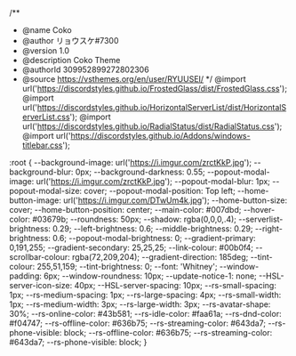 /**
 * @name Coko
 * @author リョウスケ#7300
 * @version 1.0
 * @description Coko Theme
 * @authorId 309952899272802306
 * @source https://vsthemes.org/en/user/RYUUSEI/
*/
@import url('https://discordstyles.github.io/FrostedGlass/dist/FrostedGlass.css');
@import url('https://discordstyles.github.io/HorizontalServerList/dist/HorizontalServerList.css');
@import url('https://discordstyles.github.io/RadialStatus/dist/RadialStatus.css');
@import url('https://discordstyles.github.io/Addons/windows-titlebar.css');

:root {
  --background-image: url('https://i.imgur.com/zrctKkP.jpg');
  --background-blur: 0px;
  --background-darkness: 0.55;
  --popout-modal-image: url('https://i.imgur.com/zrctKkP.jpg');
  --popout-modal-blur: 1px;
  --popout-modal-size: cover;
  --popout-modal-position:  Top left;
  --home-button-image: url('https://i.imgur.com/DTwUm4k.jpg');
  --home-button-size: cover;
  --home-button-position: center;
  --main-color: #007dbd;
  --hover-color: #03679b;
  --roundness: 50px;
  --shadow: rgba(0,0,0,.4);
  --serverlist-brightness: 0.29;
  --left-brightness: 0.6;
  --middle-brightness: 0.29;
  --right-brightness: 0.6;
  --popout-modal-brightness: 0;
  --gradient-primary: 0,191,255;
  --gradient-secondary: 25,25,25;
  --link-colour: #00b0f4;
  --scrollbar-colour: rgba(72,209,204);
  --gradient-direction: 185deg;
  --tint-colour: 255,51,159;
  --tint-brightness: 0;
  --font: 'Whitney';
  --window-padding: 6px;
  --window-roundness: 10px;
  --update-notice-1: none;
  --HSL-server-icon-size: 40px;
  --HSL-server-spacing: 10px;
  --rs-small-spacing: 1px;
  --rs-medium-spacing: 1px;
  --rs-large-spacing: 4px;
  --rs-small-width: 1px;
  --rs-medium-width: 3px;
  --rs-large-width: 3px;
  --rs-avatar-shape: 30%;
  --rs-online-color: #43b581;
  --rs-idle-color: #faa61a;
  --rs-dnd-color: #f04747;
  --rs-offline-color: #636b75;
  --rs-streaming-color: #643da7;
  --rs-phone-visible: block;
  --rs-offline-color: #636b75;
  --rs-streaming-color: #643da7;
  --rs-phone-visible: block;
}
